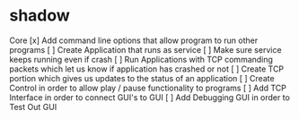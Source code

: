 # shadow
Core
[x] Add command line options that allow program to run other programs
[ ] Create Application that runs as service
[ ] Make sure service keeps running even if crash
[ ] Run Applications with TCP commanding packets which let us know if application has crashed or not
[ ] Create TCP portion which gives us updates to the status of an application
[ ] Create Control in order to allow play / pause functionality to programs
[ ] Add TCP Interface in order to connect GUI's to GUI
[ ] Add Debugging GUI in order to Test Out GUI
